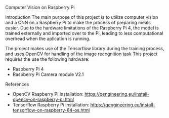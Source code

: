 Computer Vision on Raspberry Pi

Introduction
The main purpose of this project is to utilize computer vision and a CNN on a Raspberry Pi to make the process of preparing meals easier. Due to the hardware limitations of the Raspberry Pi 4, the model is trained externally and imported over to the Pi, leading to less computational overhead when the aplication is running.

The project makes use of the Tensorflow library during the training process, and uses OpenCV for handling of the image recognition task
This project requires the use the following hardware:
* Raspberry Pi 4
* Raspberry Pi Camera module V2.1

References

* OpenCV Raspberry Pi installation: https://qengineering.eu/install-opencv-on-raspberry-pi.html
* Tensorflow Raspberry Pi installation: https://qengineering.eu/install-tensorflow-on-raspberry-64-os.html
